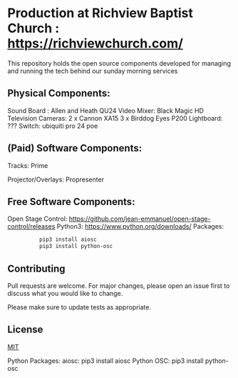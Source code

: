 # Production at Richview Baptist Church : https://richviewchurch.com/

This repository holds the open source components developed for
managing and running the tech behind our sunday morning services

## Physical Components:

Sound Board : Allen and Heath QU24
Video Mixer: Black Magic HD Television
Cameras: 2 x Cannon XA15
         3 x Birddog Eyes P200
Lightboard: ???
Switch: ubiquiti pro 24 poe

## (Paid) Software Components:

Tracks: Prime

Projector/Overlays: Propresenter

## Free Software Components:

Open Stage Control: https://github.com/jean-emmanuel/open-stage-control/releases
Python3: https://www.python.org/downloads/
    Packages:
```bash
          pip3 install aiosc
          pip3 install python-osc
```

## Contributing
Pull requests are welcome. For major changes, please open an issue first to discuss what you would like to change.

Please make sure to update tests as appropriate.

## License
[MIT](https://choosealicense.com/licenses/mit/)



Python Packages:
  aiosc:
    pip3 install aiosc
  Python OSC:
    pip3 install python-osc
